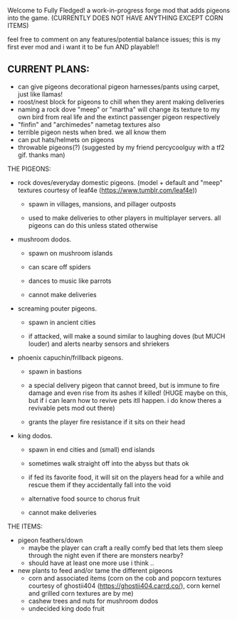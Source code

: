 Welcome to Fully Fledged! a work-in-progress forge mod that adds pigeons into the game. (CURRENTLY DOES NOT HAVE ANYTHING EXCEPT CORN ITEMS)

feel free to comment on any features/potential balance issues; this is my first ever mod and i want it to be fun AND playable!!

CURRENT PLANS:
- 
- can give pigeons decorational pigeon harnesses/pants using carpet, just like llamas!
- roost/nest block for pigeons to chill when they arent making deliveries
- naming a rock dove "meep" or "martha" will change its texture to my own bird from real life and the extinct passenger pigeon respectively
- "finfin" and "archimedes" nametag textures also
- terrible pigeon nests when bred. we all know them
- can put hats/helmets on pigeons
- throwable pigeons(?) (suggested by my friend percycoolguy with a tf2 gif. thanks man)

THE PIGEONS:
- rock doves/everyday domestic pigeons. (model + default and "meep" textures courtesy of leaf4e (https://www.tumblr.com/leaf4e))

  - spawn in villages, mansions, and pillager outposts

  - used to make deliveries to other players in multiplayer servers. all pigeons can do this unless stated otherwise
- mushroom dodos.

  - spawn on mushroom islands

  - can scare off spiders

  - dances to music like parrots

  - cannot make deliveries
- screaming pouter pigeons.

  - spawn in ancient cities

  - if attacked, will make a sound similar to laughing doves (but MUCH louder) and alerts nearby sensors and shriekers
- phoenix capuchin/frillback pigeons.

  - spawn in bastions

  - a special delivery pigeon that cannot breed, but is immune to fire damage and even rise from its ashes if killed! (HUGE maybe on this, but if i can learn how to revive pets itll happen. i do know theres a revivable pets mod out there)

  - grants the player fire resistance if it sits on their head
- king dodos.
 
  - spawn in end cities and (small) end islands

  - sometimes walk straight off into the abyss but thats ok

  - if fed its favorite food, it will sit on the players head for a while and rescue them if they accidentally fall into the void

  - alternative food source to chorus fruit

  - cannot make deliveries

THE ITEMS:
- pigeon feathers/down
  - maybe the player can craft a really comfy bed that lets them sleep through the night even if there are monsters nearby?
  - should have at least one more use i think ..
- new plants to feed and/or tame the different pigeons
  - corn and associated items (corn on the cob and popcorn textures courtesy of ghostii404 (https://ghostii404.carrd.co/), corn kernel and grilled corn textures are by me)
  - cashew trees and nuts for mushroom dodos
  - undecided king dodo fruit
